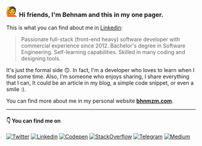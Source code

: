 ### ![](./rising_hand.png) Hi friends, I'm Behnam and this in my one pager.

This is what you can find about me in [Linkedin][2]:
> Passionate full-stack (front-end heavy) software developer with commercial experience since 2012. Bachelor's degree in Software Engineering. Self-learning capabilities. Skilled in many coding and designing tools.

It's just the formal side 🙃. In fact, I'm a developer who loves to learn when I find some time. Also, I'm someone who
enjoys sharing, I share everything that I can, It could be an article in my blog, a simple code snippet, or even a
smile :).

You can find more about me in my personal website **[bhnmzm.com][7]**.

---
#### 👇 You can find me on 

[![Twitter][10.1]][1]
[![Linkedin][10.2]][2]
[![Codepen][10.3]][3]
[![StackOverflow][10.4]][4]
[![Telegram][10.6]][5]
[![Medium][10.5]][6]

<!-- Links -->
[1]: https://twitter.com/bhnmzm/
[2]: https://www.linkedin.com/in/bhnmzm/
[3]: https://codepen.io/bhnmzm
[4]: https://stackoverflow.com/users/3534952
[5]: https://t.me/bhnmzm/
[6]: https://behnamazimi.medium.com/
[7]: https://bhnmzm.com/

[10.1]: https://img.shields.io/badge/Twitter-1DA1F2?style=flat-square&logo=twitter&logoColor=white
[10.2]: https://img.shields.io/badge/Linkedin-0077B5?style=flat-square&logo=linkedin&logoColor=white
[10.3]: https://img.shields.io/badge/Codepen-000000?style=flat-square&logo=codepen&logoColor=white
[10.4]: https://img.shields.io/badge/Stack_Overflow-FE7A16?style=flat-square&logo=stack-overflow&logoColor=white
[10.5]: https://img.shields.io/badge/Medium-12100E?style=flat-square&logo=medium&logoColor=white
[10.6]: https://img.shields.io/badge/Telegram-2CA5E0?style=flat-square&logo=telegram&logoColor=white
